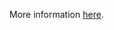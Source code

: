 More information [here](https://docs.bridgecrew.io/docs/ensure-that-azure-cosmos-db-disables-public-network-access).

